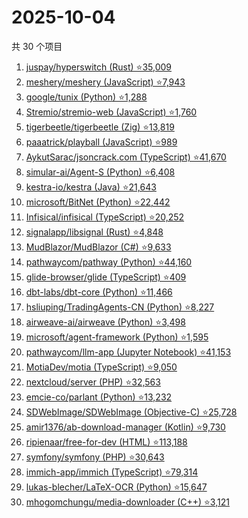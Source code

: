 # 2025-10-04

共 30 个项目

<!-- BEGIN GITHUB -->
<!-- 最后更新时间 2025-10-04 20:14:26 +0800 -->
1. [juspay/hyperswitch (Rust) ⭐35,009](https://github.com/juspay/hyperswitch)
1. [meshery/meshery (JavaScript) ⭐7,943](https://github.com/meshery/meshery)
1. [google/tunix (Python) ⭐1,288](https://github.com/google/tunix)
1. [Stremio/stremio-web (JavaScript) ⭐1,760](https://github.com/Stremio/stremio-web)
1. [tigerbeetle/tigerbeetle (Zig) ⭐13,819](https://github.com/tigerbeetle/tigerbeetle)
1. [paaatrick/playball (JavaScript) ⭐989](https://github.com/paaatrick/playball)
1. [AykutSarac/jsoncrack.com (TypeScript) ⭐41,670](https://github.com/AykutSarac/jsoncrack.com)
1. [simular-ai/Agent-S (Python) ⭐6,408](https://github.com/simular-ai/Agent-S)
1. [kestra-io/kestra (Java) ⭐21,643](https://github.com/kestra-io/kestra)
1. [microsoft/BitNet (Python) ⭐22,442](https://github.com/microsoft/BitNet)
1. [Infisical/infisical (TypeScript) ⭐20,252](https://github.com/Infisical/infisical)
1. [signalapp/libsignal (Rust) ⭐4,848](https://github.com/signalapp/libsignal)
1. [MudBlazor/MudBlazor (C#) ⭐9,633](https://github.com/MudBlazor/MudBlazor)
1. [pathwaycom/pathway (Python) ⭐44,160](https://github.com/pathwaycom/pathway)
1. [glide-browser/glide (TypeScript) ⭐409](https://github.com/glide-browser/glide)
1. [dbt-labs/dbt-core (Python) ⭐11,466](https://github.com/dbt-labs/dbt-core)
1. [hsliuping/TradingAgents-CN (Python) ⭐8,227](https://github.com/hsliuping/TradingAgents-CN)
1. [airweave-ai/airweave (Python) ⭐3,498](https://github.com/airweave-ai/airweave)
1. [microsoft/agent-framework (Python) ⭐1,595](https://github.com/microsoft/agent-framework)
1. [pathwaycom/llm-app (Jupyter Notebook) ⭐41,153](https://github.com/pathwaycom/llm-app)
1. [MotiaDev/motia (TypeScript) ⭐9,050](https://github.com/MotiaDev/motia)
1. [nextcloud/server (PHP) ⭐32,563](https://github.com/nextcloud/server)
1. [emcie-co/parlant (Python) ⭐13,232](https://github.com/emcie-co/parlant)
1. [SDWebImage/SDWebImage (Objective-C) ⭐25,728](https://github.com/SDWebImage/SDWebImage)
1. [amir1376/ab-download-manager (Kotlin) ⭐9,730](https://github.com/amir1376/ab-download-manager)
1. [ripienaar/free-for-dev (HTML) ⭐113,188](https://github.com/ripienaar/free-for-dev)
1. [symfony/symfony (PHP) ⭐30,643](https://github.com/symfony/symfony)
1. [immich-app/immich (TypeScript) ⭐79,314](https://github.com/immich-app/immich)
1. [lukas-blecher/LaTeX-OCR (Python) ⭐15,647](https://github.com/lukas-blecher/LaTeX-OCR)
1. [mhogomchungu/media-downloader (C++) ⭐3,121](https://github.com/mhogomchungu/media-downloader)
<!-- END GITHUB -->